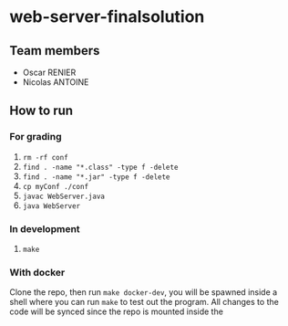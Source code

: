 # web-server-finalsolution

## Team members
+ Oscar RENIER
+ Nicolas ANTOINE

## How to run

### For grading

1. `rm -rf conf`
2. `find . -name "*.class" -type f -delete`
3. `find . -name "*.jar" -type f -delete`
4. `cp myConf ./conf`
5. `javac WebServer.java`
6. `java WebServer`

### In development

1. `make`

### With docker

Clone the repo, then run `make docker-dev`, you will be spawned inside a shell
where you can run `make` to test out the program.
All changes to the code will be synced since the repo is mounted inside the
